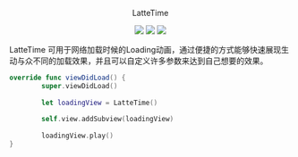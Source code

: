 <p align="center">
LatteTime
</p>

<p align="center">
<a href="https://cocoapods.org/pods/LatteTime"> <img src="https://img.shields.io/cocoapods/v/LatteTime.svg?style=flat"></a>
<a href="https://github.com/hanshuushi/LatteTime/blob/master/LICENSE"><img src="https://img.shields.io/cocoapods/l/LatteTime.svg?style=flat"></a>
<a href="https://cocoapods.org/pods/LatteTime"><img src="https://img.shields.io/cocoapods/p/LatteTime.svg?style=flat"></a>
</p>

LatteTime 可用于网络加载时候的Loading动画，通过便捷的方式能够快速展现生动与众不同的加载效果，并且可以自定义许多参数来达到自己想要的效果。

```swift
override func viewDidLoad() {
        super.viewDidLoad()
        
        let loadingView = LatteTime()
        
        self.view.addSubview(loadingView)
        
        loadingView.play()
}
```